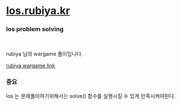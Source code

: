 # [los.rubiya.kr](https://los.rubiya.kr/)

### los problem solving

<br>

rubiya 님의 wargame 풀이입니다.

[rubiya wargame link](https://los.rubiya.kr/)

### 중요

los 는 문제풀이하기위해서는 solve() 함수를 실행시킬 수 있게 만족시켜야된다.

